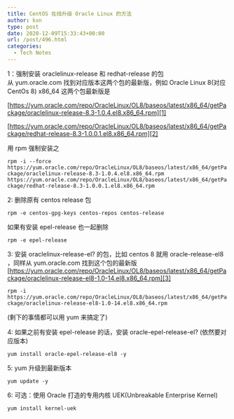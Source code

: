 ```yaml
---
title: CentOS 在线升级 Oracle Linux 的方法
author: kxn
type: post
date: 2020-12-09T15:33:43+00:00
url: /post/496.html
categories:
  - Tech Notes
---
```


1：强制安装 oraclelinux-release 和 redhat-release 的包  
从 yum.oracle.com 找到对应版本这两个包的最新版，例如 Oracle Linux 8(对应 CentOs 8) x86_64 这两个包最新版是

[https://yum.oracle.com/repo/OracleLinux/OL8/baseos/latest/x86_64/getPackage/oraclelinux-release-8.3-1.0.4.el8.x86_64.rpm][1]

[https://yum.oracle.com/repo/OracleLinux/OL8/baseos/latest/x86_64/getPackage/redhat-release-8.3-1.0.0.1.el8.x86_64.rpm][2]

用 rpm 强制安装之

`rpm -i --force https://yum.oracle.com/repo/OracleLinux/OL8/baseos/latest/x86_64/getPackage/oraclelinux-release-8.3-1.0.4.el8.x86_64.rpm https://yum.oracle.com/repo/OracleLinux/OL8/baseos/latest/x86_64/getPackage/redhat-release-8.3-1.0.0.1.el8.x86_64.rpm`

2: 删除原有 centos release 包

`rpm -e centos-gpg-keys centos-repos centos-release`

如果有安装 epel-release 也一起删除

`rpm -e epel-release`

3: 安装 oraclelinux-release-el? 的包，比如 centos 8 就用 oracle-release-el8 ，同样从 yum.oracle.com 找到这个包的最新版  
[https://yum.oracle.com/repo/OracleLinux/OL8/baseos/latest/x86_64/getPackage/oraclelinux-release-el8-1.0-14.el8.x86_64.rpm][3]

`rpm -i https://yum.oracle.com/repo/OracleLinux/OL8/baseos/latest/x86_64/getPackage/oraclelinux-release-el8-1.0-14.el8.x86_64.rpm`

(剩下的事情都可以用 yum 来搞定了)

4: 如果之前有安装 epel-release 的话，安装 oracle-epel-release-el? (依然要对应版本)

`yum install oracle-epel-release-el8 -y`

5: yum 升级到最新版本

`yum update -y`

6: 可选：使用 Oracle 打造的专用内核 UEK(Unbreakable Enterprise Kernel)

`yum install kernel-uek`

[1]: https://yum.oracle.com/repo/OracleLinux/OL8/baseos/latest/x86_64/getPackage/oraclelinux-release-8.3-1.0.4.el8.x86_64.rpm
[2]: https://yum.oracle.com/repo/OracleLinux/OL8/baseos/latest/x86_64/getPackage/redhat-release-8.3-1.0.0.1.el8.x86_64.rpm
[3]: https://yum.oracle.com/repo/OracleLinux/OL8/baseos/latest/x86_64/getPackage/oraclelinux-release-el8-1.0-14.el8.x86_64.rpm
